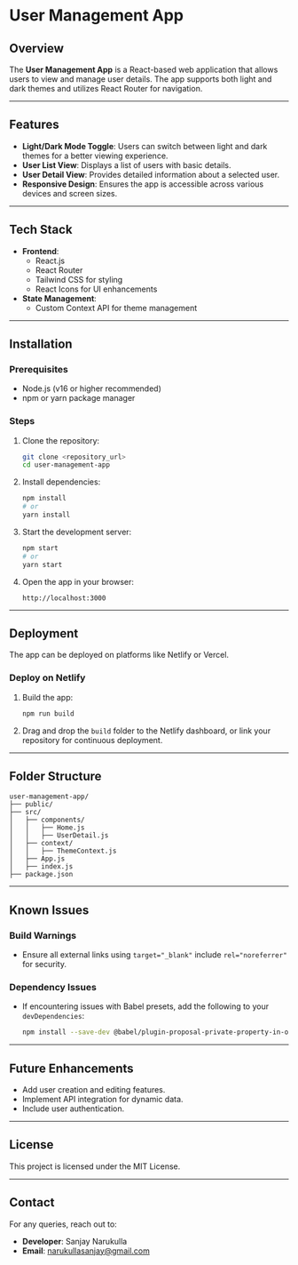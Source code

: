 # User Management App

## Overview
The **User Management App** is a React-based web application that allows users to view and manage user details. The app supports both light and dark themes and utilizes React Router for navigation.

---

## Features
- **Light/Dark Mode Toggle**: Users can switch between light and dark themes for a better viewing experience.
- **User List View**: Displays a list of users with basic details.
- **User Detail View**: Provides detailed information about a selected user.
- **Responsive Design**: Ensures the app is accessible across various devices and screen sizes.

---

## Tech Stack
- **Frontend**:
  - React.js
  - React Router
  - Tailwind CSS for styling
  - React Icons for UI enhancements
- **State Management**:
  - Custom Context API for theme management

---

## Installation

### Prerequisites
- Node.js (v16 or higher recommended)
- npm or yarn package manager

### Steps
1. Clone the repository:
   ```bash
   git clone <repository_url>
   cd user-management-app
   ```

2. Install dependencies:
   ```bash
   npm install
   # or
   yarn install
   ```

3. Start the development server:
   ```bash
   npm start
   # or
   yarn start
   ```

4. Open the app in your browser:
   ```
   http://localhost:3000
   ```

---

## Deployment
The app can be deployed on platforms like Netlify or Vercel.

### Deploy on Netlify
1. Build the app:
   ```bash
   npm run build
   ```

2. Drag and drop the `build` folder to the Netlify dashboard, or link your repository for continuous deployment.

---

## Folder Structure
```
user-management-app/
├── public/
├── src/
│   ├── components/
│   │   ├── Home.js
│   │   ├── UserDetail.js
│   ├── context/
│   │   ├── ThemeContext.js
│   ├── App.js
│   ├── index.js
├── package.json
```

---

## Known Issues
### Build Warnings
- Ensure all external links using `target="_blank"` include `rel="noreferrer"` for security.

### Dependency Issues
- If encountering issues with Babel presets, add the following to your `devDependencies`:
  ```bash
  npm install --save-dev @babel/plugin-proposal-private-property-in-object
  ```

---

## Future Enhancements
- Add user creation and editing features.
- Implement API integration for dynamic data.
- Include user authentication.

---

## License
This project is licensed under the MIT License.

---

## Contact
For any queries, reach out to:
- **Developer**: Sanjay Narukulla
- **Email**: [narukullasanjay@gmail.com](mailto:narukullasanjay@gmail.com)
